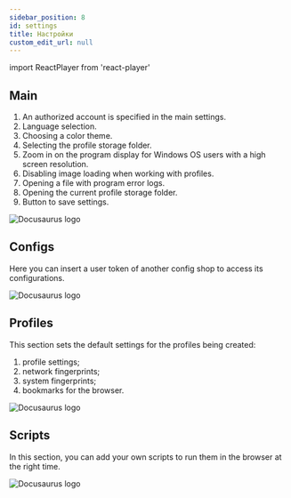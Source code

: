 ```yaml
---
sidebar_position: 8
id: settings
title: Настройки
custom_edit_url: null
---
```

import ReactPlayer from 'react-player'

## Main
1. An authorized account is specified in the main settings.
2. Language selection.
3. Choosing a color theme.
4. Selecting the profile storage folder.
5. Zoom in on the program display for Windows OS users with a high screen resolution.
6. Disabling image loading when working with profiles.
7. Opening a file with program error logs.
8. Opening the current profile storage folder.
9. Button to save settings.

![Docusaurus logo](/img/3-soft/2-start-window/10-settings/eng/settings-1.png)

## Configs
Here you can insert a user token of another config shop to access its configurations.

![Docusaurus logo](/img/3-soft/2-start-window/10-settings/eng/settings-2.png)

## Profiles
This section sets the default settings for the profiles being created:
1. profile settings;
2. network fingerprints;
3. system fingerprints;
4. bookmarks for the browser.

![Docusaurus logo](/img/3-soft/2-start-window/10-settings/eng/settings-3.png)

## Scripts
In this section, you can add your own scripts to run them in the browser at the right time.

![Docusaurus logo](/img/3-soft/2-start-window/10-settings/eng/settings-4.png)